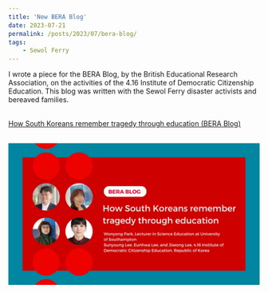 ```yaml
---
title: 'New BERA Blog'
date: 2023-07-21
permalink: /posts/2023/07/bera-blog/
tags:
    - Sewol Ferry
---
```


I wrote a piece for the BERA Blog, by the British Educational Research Association, on the activities of the 4.16 Institute of Democratic Citizenship Education. This blog was written with the Sewol Ferry disaster activists and bereaved families. <br/><br/>

[How South Koreans remember tragedy through education (BERA Blog)](https://www.bera.ac.uk/blog/how-south-koreans-remember-tragedy-through-education) <br/><br/>

<img src='/images/berablog.jpeg'>